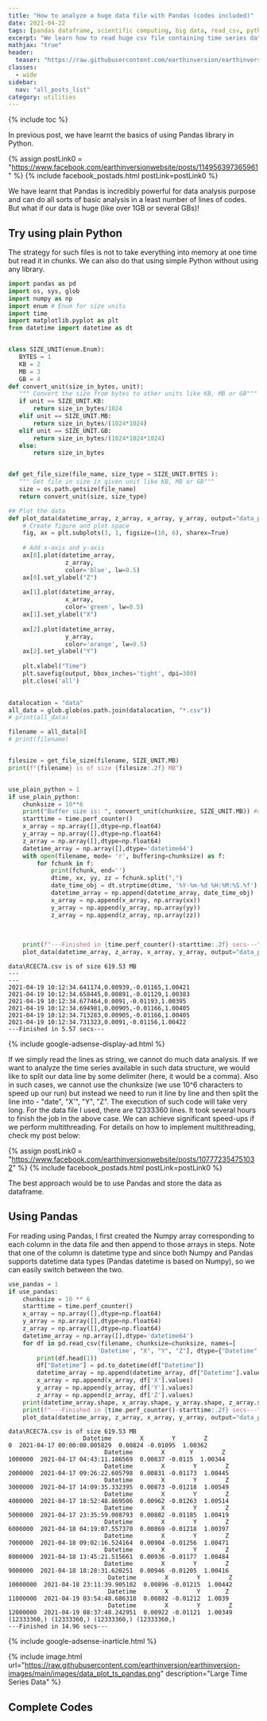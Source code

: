 ```yaml
---
title: "How to analyze a huge data file with Pandas (codes included)"
date: 2021-04-22
tags: [pandas dataframe, scientific computing, big data, read_csv, python]
excerpt: "We learn how to read huge csv file containing time series data by breaking it into chunks and then visualizing it with matplotlib"
mathjax: "true"
header:
  teaser: "https://raw.githubusercontent.com/earthinversion/earthinversion-images/main/images/data_plot_ts_pandas.png"
classes:
  - wide
sidebar:
  nav: "all_posts_list"
category: utilities
---
```


{% include toc %}

In previous post, we have learnt the basics of using Pandas library in Python. 

{% assign postLink0 = "https://www.facebook.com/earthinversionwebsite/posts/114956397365961" %}
{% include facebook_postads.html postLink=postLink0 %}

We have learnt that Pandas is incredibly powerful for data analysis purpose and can do all sorts of basic analysis in a least number of lines of codes. But what if our data is huge (like over 1GB or several GBs)!

## Try using plain Python
The strategy for such files is not to take everything into memory at one time but read it in chunks. We can also do that using simple Python without using any library.

```python
import pandas as pd
import os, sys, glob
import numpy as np
import enum # Enum for size units
import time
import matplotlib.pyplot as plt
from datetime import datetime as dt


class SIZE_UNIT(enum.Enum):
   BYTES = 1
   KB = 2
   MB = 3
   GB = 4
def convert_unit(size_in_bytes, unit):
   """ Convert the size from bytes to other units like KB, MB or GB"""
   if unit == SIZE_UNIT.KB:
       return size_in_bytes/1024
   elif unit == SIZE_UNIT.MB:
       return size_in_bytes/(1024*1024)
   elif unit == SIZE_UNIT.GB:
       return size_in_bytes/(1024*1024*1024)
   else:
       return size_in_bytes


def get_file_size(file_name, size_type = SIZE_UNIT.BYTES ):
   """ Get file in size in given unit like KB, MB or GB"""
   size = os.path.getsize(file_name)
   return convert_unit(size, size_type)

## Plot the data
def plot_data(datetime_array, z_array, x_array, y_array, output="data_plot_ts.png"):
    # Create figure and plot space
    fig, ax = plt.subplots(3, 1, figsize=(10, 6), sharex=True)
    
    # Add x-axis and y-axis
    ax[0].plot(datetime_array,
                z_array,
                color='blue', lw=0.5)
    ax[0].set_ylabel("Z")
    
    ax[1].plot(datetime_array,
                x_array,
                color='green', lw=0.5)
    ax[1].set_ylabel("X")
    
    ax[2].plot(datetime_array,
                y_array,
                color='orange', lw=0.5)
    ax[2].set_ylabel("Y")
    
    plt.xlabel("Time")
    plt.savefig(output, bbox_inches='tight', dpi=300)
    plt.close('all')
    

datalocation = "data"
all_data = glob.glob(os.path.join(datalocation, "*.csv"))
# print(all_data)

filename = all_data[0]
# print(filename)


filesize = get_file_size(filename, SIZE_UNIT.MB)
print(f"{filename} is of size {filesize:.2f} MB")


use_plain_python = 1
if use_plain_python: 
    chunksize = 10**6
    print("Buffer size is: ", convert_unit(chunksize, SIZE_UNIT.MB)) #depends on your RAM size
    starttime = time.perf_counter()
    x_array = np.array([],dtype=np.float64)
    y_array = np.array([],dtype=np.float64)
    z_array = np.array([],dtype=np.float64)
    datetime_array = np.array([],dtype='datetime64')
    with open(filename, mode= 'r', buffering=chunksize) as f:
        for fchunk in f:
            print(fchunk, end='')
            dtime, xx, yy, zz = fchunk.split(",")
            date_time_obj = dt.strptime(dtime, '%Y-%m-%d %H:%M:%S.%f')
            datetime_array = np.append(datetime_array, date_time_obj)
            x_array = np.append(x_array, np.array(xx))
            y_array = np.append(y_array, np.array(yy))
            z_array = np.append(z_array, np.array(zz))
       
            
    
    print(f"---Finished in {time.perf_counter()-starttime:.2f} secs---")
    plot_data(datetime_array, z_array, x_array, y_array, output="data_plot_ts_plain_python.png")

```

```
data\RCEC7A.csv is of size 619.53 MB
---
---
2021-04-19 10:12:34.641174,0.00939,-0.01165,1.00421
2021-04-19 10:12:34.658445,0.00891,-0.01129,1.00383
2021-04-19 10:12:34.677464,0.0091,-0.01193,1.00395
2021-04-19 10:12:34.694981,0.00905,-0.01166,1.00405
2021-04-19 10:12:34.713283,0.00905,-0.01166,1.00405
2021-04-19 10:12:34.731323,0.0091,-0.01156,1.00422
---Finished in 5.57 secs---
```
{% include google-adsense-display-ad.html %}

If we simply read the lines as string, we cannot do much data analysis. If we want to analyze the time series available in such data structure, we would like to split our data line by some delimiter (here, it would be a comma). Also in such cases, we cannot use the chunksize (we use 10^6 characters to speed up our run) but instead we need to run it line by line and then split the line into - "date", "X'", "Y", "Z". The execution of such code will take very long. For the data file I used, there are 12333360 lines. It took several hours to finish the job in the above case. We can achieve significant speed-ups if we perform multithreading. For details on how to implement multithreading, check my post below:

{% assign postLink0 = "https://www.facebook.com/earthinversionwebsite/posts/107772354751032" %}
{% include facebook_postads.html postLink=postLink0 %}

<div style="margin-top: 10px; margin-bottom: 10px;"></div>

The best approach would be to use Pandas and store the data as dataframe.

## Using Pandas

For reading using Pandas, I first created the Numpy array corresponding to each column in the data file and then append to those arrays in steps. Note that one of the column is datetime type and since both Numpy and Pandas supports datetime data types (Pandas datetime is based on Numpy), so we can easily switch between the two.

```python
use_pandas = 1
if use_pandas:
    chunksize = 10 ** 6
    starttime = time.perf_counter()
    x_array = np.array([],dtype=np.float64)
    y_array = np.array([],dtype=np.float64)
    z_array = np.array([],dtype=np.float64)
    datetime_array = np.array([],dtype='datetime64')
    for df in pd.read_csv(filename, chunksize=chunksize, names=[
                         'Datetime', "X", "Y", "Z"], dtype={"Datetime": "str", "X": np.float64,"Y": np.float64,"Z": np.float64}):
        print(df.head(1))
        df["Datetime"] = pd.to_datetime(df["Datetime"])
        datetime_array = np.append(datetime_array, df["Datetime"].values)
        x_array = np.append(x_array, df['X'].values)
        y_array = np.append(y_array, df['Y'].values)
        z_array = np.append(z_array, df['Z'].values)
    print(datetime_array.shape, x_array.shape, y_array.shape, z_array.shape)
    print(f"---Finished in {time.perf_counter()-starttime:.2f} secs---")
    plot_data(datetime_array, z_array, x_array, y_array, output="data_plot_ts_pandas.png")
```

```
data\RCEC7A.csv is of size 619.53 MB
                     Datetime        X        Y        Z
0  2021-04-17 00:00:00.005829  0.00824 -0.01095  1.00362
                           Datetime        X       Y        Z
1000000  2021-04-17 04:43:11.186569  0.00837 -0.0115  1.00344
                           Datetime        X        Y        Z
2000000  2021-04-17 09:26:22.605798  0.00831 -0.01173  1.00445
                           Datetime        X        Y        Z
3000000  2021-04-17 14:09:35.332395  0.00873 -0.01218  1.00549
                           Datetime        X        Y        Z
4000000  2021-04-17 18:52:48.869506  0.00962 -0.01263  1.00514
                           Datetime        X        Y        Z
5000000  2021-04-17 23:35:59.008793  0.00882 -0.01185  1.00419
                           Datetime        X        Y        Z
6000000  2021-04-18 04:19:07.557370  0.00869 -0.01218  1.00397
                           Datetime        X        Y        Z
7000000  2021-04-18 09:02:16.524164  0.00904 -0.01256  1.00471
                           Datetime        X        Y        Z
8000000  2021-04-18 13:45:21.515661  0.00936 -0.01177  1.00484
                           Datetime        X        Y        Z
9000000  2021-04-18 18:28:31.620251  0.00946 -0.01205  1.00416
                            Datetime        X        Y        Z
10000000  2021-04-18 23:11:39.905102  0.00896 -0.01215  1.00442
                            Datetime        X        Y       Z
11000000  2021-04-19 03:54:48.686318  0.00882 -0.01212  1.0039
                            Datetime        X        Y        Z
12000000  2021-04-19 08:37:48.242951  0.00922 -0.01121  1.00349
(12333360,) (12333360,) (12333360,) (12333360,)
---Finished in 14.96 secs---
```

{% include google-adsense-inarticle.html %}

{% include image.html url="https://raw.githubusercontent.com/earthinversion/earthinversion-images/main/images/data_plot_ts_pandas.png" description="Large Time Series Data" %}

## Complete Codes

<script src="https://gist.github.com/earthinversion/4103b8b515173ca6675b57f26368d29e.js"></script>